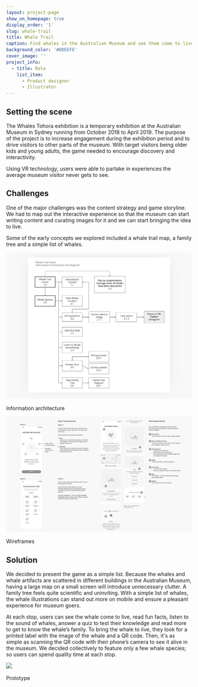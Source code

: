```yaml
---
layout: project-page
show_on_homepage: true
display_order: '1'
slug: whale-trail
title: Whale Trail
caption: Find whales in the Australian Museum and see them come to live with AR technology.
background_color: '#DDEEFE'
cover_image: ''
project_info:
  - title: Role
    list_item:
      - Product designer
      - Illustrator
---
```


## Setting the scene

The Whales Tohora exhibition is a temporary exhibition at the Australian Museum in Sydney running from October 2018 to April 2019. The purpose of the project is to increase engagement during the exhibition period and to drive visitors to other parts of the museum. With target visitors being older kids and young adults, the game needed to encourage discovery and interactivity.

Using VR technology, users were able to partake in experiences the average museum visitor never gets to see.

## Challenges

One of the major challenges was the content strategy and game storyline. We had to map out the interactive experience so that the museum can start writing content and curating images for it and we can start bringing the idea to live.

Some of the early concepts we explored included a whale trail map, a family tree and a simple list of whales.

![](/static/whale_ia.png)

<div class="caption">Information architecture</div>

![](/static/whale_wire.png)

<div class="caption">Wireframes</div>

## Solution

We decided to present the game as a simple list. Because the whales and whale artifacts are scattered in different buildings in the Australian Museum, having a large map on a small screen will introduce unnecessary clutter. A family tree feels quite scientific and uninviting. With a simple list of whales, the whale illustrations can stand out more on mobile and ensure a pleasant experience for museum goers.

At each stop, users can see the whale come to live, read fun facts, listen to the sound of whales, answer a quiz to test their knowledge and read more to get to know the whale’s family. To bring the whale to live, they look for a printed label with the image of the whale and a QR code. Then, it's as simple as scanning the QR code with their phone’s camera to see it alive in the museum. We decided collectively to feature only a few whale species; so users can spend quality time at each stop.

![](/static/whale_proto.gif)

<div class="caption">Prototype</div>
